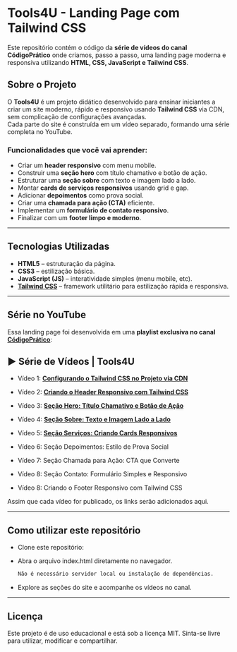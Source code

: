 # Tools4U - Landing Page com Tailwind CSS

Este repositório contém o código da **série de vídeos do canal CódigoPrático** onde criamos, passo a passo, uma landing page moderna e responsiva utilizando **HTML, CSS, JavaScript e Tailwind CSS**.

## Sobre o Projeto

O **Tools4U** é um projeto didático desenvolvido para ensinar iniciantes a criar um site moderno, rápido e responsivo usando **Tailwind CSS** via CDN, sem complicação de configurações avançadas.  
Cada parte do site é construída em um vídeo separado, formando uma série completa no YouTube.

### Funcionalidades que você vai aprender:
- Criar um **header responsivo** com menu mobile.  
- Construir uma **seção hero** com título chamativo e botão de ação.  
- Estruturar uma **seção sobre** com texto e imagem lado a lado.  
- Montar **cards de serviços responsivos** usando grid e gap.  
- Adicionar **depoimentos** como prova social.  
- Criar uma **chamada para ação (CTA)** eficiente.  
- Implementar um **formulário de contato responsivo**.  
- Finalizar com um **footer limpo e moderno**.

---

##  Tecnologias Utilizadas

- **HTML5** – estruturação da página.  
- **CSS3** – estilização básica.  
- **JavaScript (JS)** – interatividade simples (menu mobile, etc).  
- **[Tailwind CSS](https://tailwindcss.com/)** – framework utilitário para estilização rápida e responsiva.  

---

##  Série no YouTube

Essa landing page foi desenvolvida em uma **playlist exclusiva no canal [CódigoPrático](https://www.youtube.com/channel/UC4Ute_XBRd_KLWNcKGJ9Clw/)**:  

## ▶️ Série de Vídeos | Tools4U

- Vídeo 1: **[Configurando o Tailwind CSS no Projeto via CDN](https://youtu.be/-7k8W6DvF-Q)**

- Vídeo 2: **[Criando o Header Responsivo com Tailwind CSS](https://youtu.be/ET7Fr8lh-yU)**  

- Vídeo 3: **[Seção Hero: Título Chamativo e Botão de Ação](https://youtu.be/ET7Fr8lh-yU)**  

- Vídeo 4: **[Seção Sobre: Texto e Imagem Lado a Lado](https://youtu.be/Ewq4n5NDSvk)** 

- Vídeo 5: **[Seção Serviços: Criando Cards Responsivos](https://youtu.be/XXXXXXXXXXX)**  

- Vídeo 6: Seção Depoimentos: Estilo de Prova Social  

- Vídeo 7: Seção Chamada para Ação: CTA que Converte  

- Vídeo 8: Seção Contato: Formulário Simples e Responsivo  

- Vídeo 8: Criando o Footer Responsivo com Tailwind CSS  

Assim que cada vídeo for publicado, os links serão adicionados aqui.

---

## Como utilizar este repositório

- Clone este repositório:  

- Abra o arquivo index.html diretamente no navegador.
    ```bash
    Não é necessário servidor local ou instalação de dependências.
    ```

- Explore as seções do site e acompanhe os vídeos no canal.

---

## Licença

Este projeto é de uso educacional e está sob a licença MIT.
Sinta-se livre para utilizar, modificar e compartilhar.
